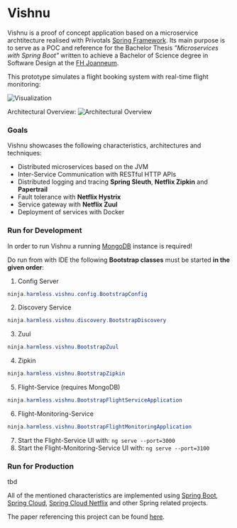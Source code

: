 # Vishnu

Vishnu is a proof of concept application based on a microservice archtitecture realised with Privotals [Spring Framework](http://www.spring.io).
Its main purpose is to serve as a POC and reference for the Bachelor Thesis _"Microservices with Spring Boot"_ written to achieve a Bachelor of Science degree in Software Design at the [FH Joanneum](http://www.fh-joanneum.at).

This prototype simulates a flight booking system with real-time flight monitoring: 

![Visualization](https://i.imgur.com/ywptHFa.png)

Architectural Overview:
![Architectural Overview](https://i.imgur.com/qbjAPey.png)

### Goals
Vishnu showcases the following characteristics, architectures and techniques:
* Distributed microservices based on the JVM
* Inter-Service Communication with RESTful HTTP APIs
* Distributed logging and tracing **Spring Sleuth**, **Netflix Zipkin** and **Papertrail**
* Fault tolerance with **Netflix Hystrix**
* Service gateway with **Netflix Zuul**
* Deployment of services with Docker


### Run for Development
In order to run Vishnu a running [MongoDB](https://www.mongodb.com/) instance is required!

Do run from with IDE the following **Bootstrap classes** must be started **in the given order**:

1. Config Server
```java
ninja.harmless.vishnu.config.BootstrapConfig
```
2. Discovery Service
```java
ninja.harmless.vishnu.discovery.BootstrapDiscovery
```

3. Zuul
```java
ninja.harmless.vishnu.BootstrapZuul
```

4. Zipkin
```java
ninja.harmless.vishnu.BootstrapZipkin
```

5. Flight-Service (requires MongoDB)
```java
ninja.harmless.vishnu.BootstrapFlightServiceApplication
```

6. Flight-Monitoring-Service
```java
ninja.harmless.vishnu.BootstrapFlightMonitoringApplication
```

7. Start the Flight-Service UI with: ```ng serve --port=3000```
8. Start the Flight-Monitoring-Service UI with: ```ng serve --port=3100```

### Run for Production
tbd

All of the mentioned characteristics are implemented using [Spring Boot](http://projects.spring.io/spring-boot/), 
[Spring Cloud](http://projects.spring.io/spring-cloud/), [Spring Cloud Netflix](https://cloud.spring.io/spring-cloud-netflix/) and other Spring related projects.

The paper referencing this project can be found [here](https://github.com/fridayy/vishnu/blob/master/docs/bakk2-paper.pdf).
